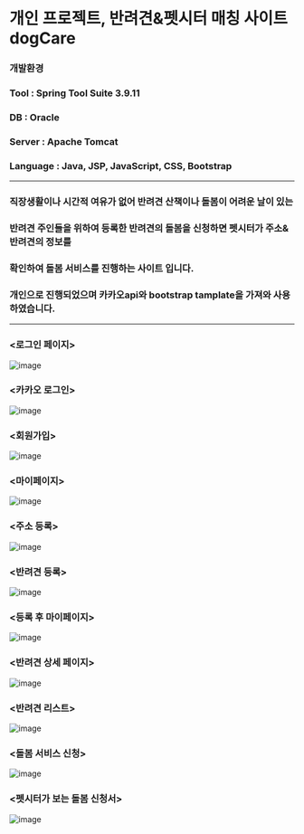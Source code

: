 # 개인 프로젝트, 반려견&펫시터 매칭 사이트 dogCare
### 개발환경
### Tool : Spring Tool Suite 3.9.11
### DB : Oracle
### Server : Apache Tomcat
### Language : Java, JSP, JavaScript, CSS, Bootstrap
***
### 직장생활이나 시간적 여유가 없어 반려견 산책이나 돌봄이 어려운 날이 있는 
### 반려견 주인들을 위하여 등록한 반려견의 돌봄을 신청하면 펫시터가 주소&반려견의 정보를 
### 확인하여 돌봄 서비스를 진행하는 사이트 입니다.
### 개인으로 진행되었으며 카카오api와 bootstrap tamplate을 가져와 사용하였습니다.
***
### <로그인 페이지>
![image](https://user-images.githubusercontent.com/102139584/175505616-9f8e80c2-a94e-4355-bbaf-3ed31c780d66.png)
###  
### <카카오 로그인>
![image](https://user-images.githubusercontent.com/102139584/175492692-559c30d9-9d84-41df-bce7-7b5e97f86580.png)
###
### <회원가입>
![image](https://user-images.githubusercontent.com/102139584/175502803-8bd58cb6-d8c5-424f-88b8-9fce87ca0669.png)
###
### <마이페이지>
![image](https://user-images.githubusercontent.com/102139584/175503026-360ac4f3-b05c-4437-880a-4369d1e07cac.png)
###
### <주소 등록>
![image](https://user-images.githubusercontent.com/102139584/175505718-c189af9b-5560-491d-8171-657d323ef347.png)
###
### <반려견 등록>
![image](https://user-images.githubusercontent.com/102139584/175512484-96262d00-0521-4c60-9198-cab2fb65765e.png)
###
### <등록 후 마이페이지>
![image](https://user-images.githubusercontent.com/102139584/175803130-82cdb363-d830-48b0-8979-901335609cff.png)
###
### <반려견 상세 페이지>
![image](https://user-images.githubusercontent.com/102139584/175803084-225f7ed2-8bb9-4f5f-8e36-9429e0a18a5e.png)
###
### <반려견 리스트>
![image](https://user-images.githubusercontent.com/102139584/175803305-6ab3bdce-c20e-4b57-8d0b-11b3bcca5aac.png)
###
### <돌봄 서비스 신청>
![image](https://user-images.githubusercontent.com/102139584/175803660-bbffe2a8-4c89-4893-be54-fd03568e3a02.png)
###
### <펫시터가 보는 돌봄 신청서>
![image](https://user-images.githubusercontent.com/102139584/175813011-71fcbaa3-338f-4cfd-8dcd-dee96e37cec4.png)
###
